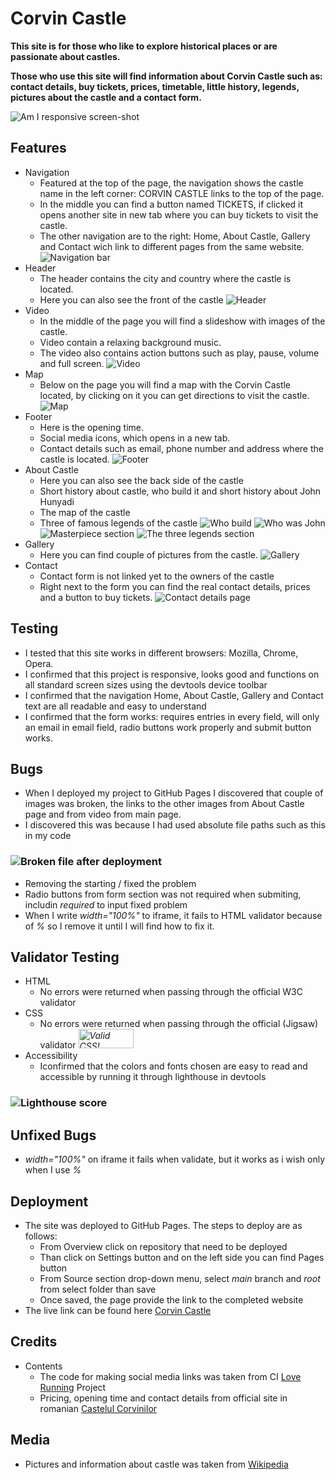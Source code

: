# Corvin Castle #
**This site is for those who like to explore historical places or are passionate about castles.** 

**Those who use this site will find information about Corvin Castle such as: contact details, buy tickets, prices, timetable, little history, legends, pictures about the castle and a contact form.** 

![Am I responsive screen-shot](/assets/images/am-i-responsive.png)

 ## Features
 * Navigation 
    * Featured at the top of the page, the navigation shows the castle name in the left corner: CORVIN CASTLE links to the top of the page.
    * In the middle you can find a button named TICKETS, if clicked it opens another site in new tab where you can buy tickets to visit the castle.
    * The other navigation are to the right: Home, About Castle, Gallery and Contact wich link to different pages from the same website.
    ![Navigation bar](/assets/images/navigation.png)
* Header
    * The header contains the city and country where the castle is located.
    * Here you can also see the front of the castle
    ![Header](/assets/images/header.png)
* Video
    * In the middle of the page you will find a slideshow with images of the castle.
    * Video contain a relaxing background music.
    * The video also contains action buttons such as play, pause, volume and full screen.
    ![Video](/assets/images/video.png)
* Map
    * Below on the page you will find a map with the Corvin Castle located, by clicking on it you can get directions to visit the castle.
    ![Map](/assets/images/map.png)
* Footer
    * Here is the opening time.
    * Social media icons, which opens in a new tab.
    * Contact details such as email, phone number and address where the castle is located.
    ![Footer](/assets/images/footer.png)
* About Castle 
    * Here you can also see the back side of the castle
    * Short history about castle, who build it and short history about John Hunyadi
    * The map of the castle
    * Three of famous legends of the castle
    ![Who build](/assets/images/who-build.png)
    ![Who was John](/assets/images/who-was.png)
    ![Masterpiece section](/assets/images/masterpiece.png)
    ![The three legends section](/assets/images/legends.png)
* Gallery
    * Here you can find couple of pictures from the castle.
    ![Gallery](/assets/images/gallery.png)
* Contact
    * Contact form is not linked yet to the owners of the castle
    * Right next to the form you can find the real contact details, prices and a button to buy tickets.
    ![Contact details page](/assets/images/contact.png)

## Testing

* I tested that this site works in different browsers: Mozilla, Chrome, Opera.
* I confirmed that this project is responsive, looks good and functions on all standard screen sizes using the devtools device toolbar
* I confirmed that the navigation Home, About Castle, Gallery and Contact text are all readable and easy to understand
* I confirmed that the form works: requires entries in every field, will only an email in email field, radio buttons work properly and submit button works.

## Bugs

* When I deployed my project to GitHub Pages I discovered that couple of images was broken, the links to the other images from About Castle page and from video from main page.
* I discovered this was because I had used absolute file paths such as this in my code
### ![Broken file after deployment](/assets/images/wrong-code.png)
* Removing the starting / fixed the problem
* Radio buttons from form section was not required when submiting, includin *required*  to input fixed problem
* When I write *width="100%"* to iframe, it fails to HTML validator because of *%* so I remove it until I will find how to fix it.

## Validator Testing
* HTML 
    * No errors were returned when passing through the official W3C validator
* CSS 
    * No errors were returned when passing through the official (Jigsaw) validator
*<a href="http://jigsaw.w3.org/css-validator/check/referer">
        <img style="border:0;width:88px;height:31px"
            src="http://jigsaw.w3.org/css-validator/images/vcss"
            alt="Valid CSS!">
    </a>*
* Accessibility 
    * Iconfirmed that the colors and fonts chosen are easy to read and accessible by running it through lighthouse in devtools
### ![Lighthouse score](/assets/images/lighthouse-score.png) 

## Unfixed Bugs
* *width="100%"* on iframe it fails when validate, but it works as i wish only when I use *%*

## Deployment
* The site was deployed to GitHub Pages. The steps to deploy are as follows:
    * From Overview click on repository that need to be deployed
    * Than click on Settings button and on the left side you can find Pages button
    * From Source section drop-down menu, select *main* branch and  *root* from select folder than save
    * Once saved, the page provide the link to the completed website
* The live link can be found here [Corvin Castle](https://mitzusca.github.io/corvin-castle/)

## Credits
* Contents 
    * The code for making social media links was taken from CI [Love Running](https://mitzusca.github.io/love-running/gallery.html) Project
    * Pricing, opening time and contact details from official site in romanian [Castelul Corvinilor](http://www.castelulcorvinilor.ro/)
## Media
* Pictures and information about castle was taken from [Wikipedia](https://en.wikipedia.org/wiki/Corvin_Castle)